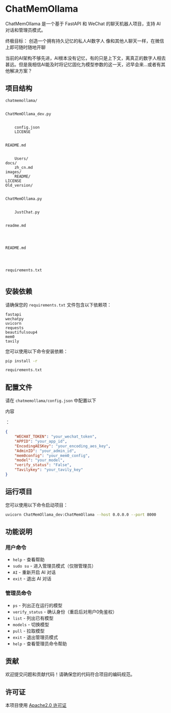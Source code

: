 # ChatMemOllama

ChatMemOllama 是一个基于 FastAPI 和 WeChat 的聊天机器人项目，支持 AI 对话和管理员模式。

终极目标：
创造一个拥有持久记忆的私人AI数字人
像和其他人聊天一样，在微信上即可随时随地开聊

当前的AI架构不够先进，AI根本没有记忆，有的只是上下文，离真正的数字人相去甚远。但是我相信AI能及时将记忆固化为模型参数的这一天，迟早会来...或者有其他解决方案？




## 项目结构

```
chatmemollama/
  

ChatMemOllama_dev.py


    config.json
    LICENSE
  

README.md


    Users/
docs/
    zh_cn.md
images/
    README/
LICENSE
Old_version/
  

ChatMemOllama.py


    JustChat.py
  

readme.md




README.md




requirements.txt


```

## 安装依赖

请确保您的 `requirements.txt` 文件包含以下依赖项：

```plaintext
fastapi
wechatpy
uvicorn
requests
beautifulsoup4
mem0
tavily
```

您可以使用以下命令安装依赖：

```sh
pip install -r 

requirements.txt


```

## 配置文件

请在 `chatmemollama/config.json` 中配置以下

内容

：

```json
{
    "WECHAT_TOKEN": "your_wechat_token",
    "APPID": "your_app_id",
    "EncodingAESKey": "your_encoding_aes_key",
    "AdminID": "your_admin_id",
    "mem0config": "your_mem0_config",
    "model": "your_model",
    "verify_status": "False",
    "Tavilykey": "your_tavily_key"
}
```

## 运行项目

您可以使用以下命令启动项目：

```sh
uvicorn ChatMemOllama_dev:ChatMemOllama --host 0.0.0.0 --port 8000
```

## 功能说明

### 用户命令

- `help` - 查看帮助
- `sudo su` - 进入管理员模式（仅限管理员）
- `AI` - 重新开启 AI 对话
- `exit` - 退出 AI 对话

### 管理员命令

- `ps` - 列出正在运行的模型
- `verify_status` - 确认身份（重启后对用户0免鉴权）
- `list` - 列出已有模型
- `models` - 切换模型
- `pull` - 拉取模型
- `exit` - 退出管理员模式
- `help` - 查看管理员命令帮助

## 贡献

欢迎提交问题和贡献代码！请确保您的代码符合项目的编码规范。


## 许可证

本项目使用 [Apache2.0 许可证](LICENSE)
